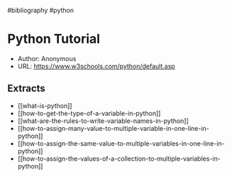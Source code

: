 #bibliography
#python

# Python Tutorial

- Author: Anonymous
- URL: <https://www.w3schools.com/python/default.asp>

## Extracts
- [[what-is-python]]
- [[how-to-get-the-type-of-a-variable-in-python]]
- [[what-are-the-rules-to-write-variable-names-in-python]]
- [[how-to-assign-many-value-to-multiple-variable-in-one-line-in-python]]
- [[how-to-assign-the-same-value-to-multiple-variables-in-one-line-in-python]]
- [[how-to-assign-the-values-of-a-collection-to-multiple-variables-in-python]]
